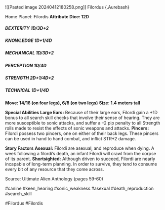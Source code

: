 ![[Pasted image 20240412180258.png]]
Filordus {.Aurebash}

Home Planet: Filordis
**Attribute Dice: 12D**
##### DEXTERITY 1D/3D+2
##### KNOWLEDGE 1D+1/4D
##### MECHANICAL 1D/3D+2
##### PERCEPTION 1D/4D
##### STRENGTH 2D+1/4D+2
##### TECHNICAL 1D+1/4D
**Move: 14/16 (on four legs), 6/8 (on two legs)**
**Size: 1.4 meters tall**

**Special Abilities**
**Large Ears:** Because of their large ears, Filordi gain a +1D bonus to all search skill checks that involve their sense of hearing. They are more susceptible to sonic attacks, and suffer a –2 pip penalty to all Strength rolls made to resist the effects of sonic weapons and attacks.
**Pincers:** Filordi possess two pincers, one on either of their back legs. These pincers can be used in hand to hand combat, and inflict STR+2 damage.

**Story Factors**
**Asexual:** Filordi are asexual, and reproduce when dying. A week following a filordi’s death, an infant Filordi will crawl from the corpse of its parent.
**Shortsighted:** Although driven to succeed, Filordi are nearly incapable of long-term planning. In order to survive, they tend to consume every bit of any resource that they come across.

Source: Ultimate Alien Anthology (pages 59-60)

#canine #keen_hearing #sonic_weakness #asexual #death_reproduction
#search_skill 

#Filordus #Filordis 